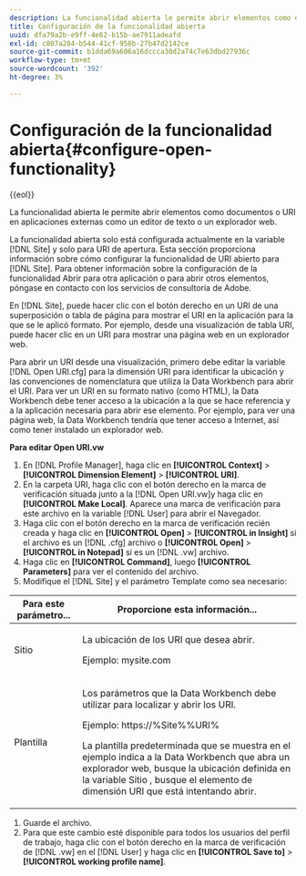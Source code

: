 ```yaml
---
description: La funcionalidad abierta le permite abrir elementos como documentos o URI en aplicaciones externas como un editor de texto o un explorador web.
title: Configuración de la funcionalidad abierta
uuid: dfa79a2b-e9ff-4e62-b15b-ae7911adeafd
exl-id: c807a284-b544-41cf-958b-27b47d2142ce
source-git-commit: b1dda69a606a16dccca30d2a74c7e63dbd27936c
workflow-type: tm+mt
source-wordcount: '392'
ht-degree: 3%

---
```


# Configuración de la funcionalidad abierta{#configure-open-functionality}

{{eol}}

La funcionalidad abierta le permite abrir elementos como documentos o URI en aplicaciones externas como un editor de texto o un explorador web.

La funcionalidad abierta solo está configurada actualmente en la variable [!DNL Site] y solo para URI de apertura. Esta sección proporciona información sobre cómo configurar la funcionalidad de URI abierto para [!DNL Site]. Para obtener información sobre la configuración de la funcionalidad Abrir para otra aplicación o para abrir otros elementos, póngase en contacto con los servicios de consultoría de Adobe.

En [!DNL Site], puede hacer clic con el botón derecho en un URI de una superposición o tabla de página para mostrar el URI en la aplicación para la que se le aplicó formato. Por ejemplo, desde una visualización de tabla URI, puede hacer clic en un URI para mostrar una página web en un explorador web.

Para abrir un URI desde una visualización, primero debe editar la variable [!DNL Open URI.cfg] para la dimensión URI para identificar la ubicación y las convenciones de nomenclatura que utiliza la Data Workbench para abrir el URI. Para ver un URI en su formato nativo (como HTML), la Data Workbench debe tener acceso a la ubicación a la que se hace referencia y a la aplicación necesaria para abrir ese elemento. Por ejemplo, para ver una página web, la Data Workbench tendría que tener acceso a Internet, así como tener instalado un explorador web.

**Para editar Open URI.vw**

1. En [!DNL Profile Manager], haga clic en **[!UICONTROL Context]** > **[!UICONTROL Dimension Element]** > **[!UICONTROL URI]**.
1. En la carpeta URI, haga clic con el botón derecho en la marca de verificación situada junto a la [!DNL Open URI.vw]y haga clic en **[!UICONTROL Make Local]**. Aparece una marca de verificación para este archivo en la variable [!DNL User] para abrir el Navegador.
1. Haga clic con el botón derecho en la marca de verificación recién creada y haga clic en **[!UICONTROL Open]** > **[!UICONTROL in Insight]** si el archivo es un [!DNL .cfg] archivo o **[!UICONTROL Open]** > **[!UICONTROL in Notepad]** si es un [!DNL .vw] archivo.
1. Haga clic en **[!UICONTROL Command]**, luego **[!UICONTROL Parameters]** para ver el contenido del archivo.
1. Modifique el [!DNL Site] y el parámetro Template como sea necesario:

<table id="table_CDB316DB271F476AB9F9B557B86AFD25">
 <thead>
  <tr>
   <th colname="col1" class="entry"> Para este parámetro... </th>
   <th colname="col2" class="entry"> Proporcione esta información... </th>
  </tr>
 </thead>
 <tbody>
  <tr>
   <td colname="col1"> <p>Sitio </p> </td>
   <td colname="col2"> <p>La ubicación de los URI que desea abrir. </p> <p>Ejemplo: mysite.com </p> </td>
  </tr>
  <tr>
   <td colname="col1"> <p>Plantilla </p> </td>
   <td colname="col2"> <p>Los parámetros que la Data Workbench debe utilizar para localizar y abrir los URI. </p> <p>Ejemplo: <span class="filepath"> https://%Site%%URI%</span> </p> <p>La plantilla predeterminada que se muestra en el ejemplo indica a la Data Workbench que abra un explorador web, busque la ubicación definida en la variable <span class="wintitle"> Sitio</span> , busque el elemento de dimensión URI que está intentando abrir. </p> </td>
  </tr>
 </tbody>
</table>

1. Guarde el archivo.
1. Para que este cambio esté disponible para todos los usuarios del perfil de trabajo, haga clic con el botón derecho en la marca de verificación de [!DNL .vw] en el [!DNL User] y haga clic en **[!UICONTROL Save to]** > **[!UICONTROL working profile name]**.
